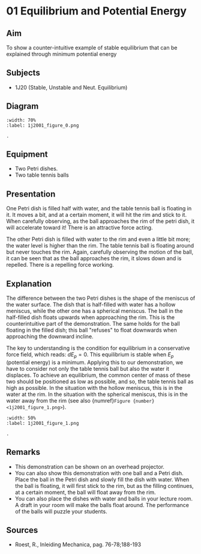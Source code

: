 # 01 Equilibrium and Potential Energy 
    
  
## Aim   
 To show a counter-intuitive example of stable equilibrium that can be explained through minimum potential energy    
  
## Subjects   
* 1J20 (Stable, Unstable and Neut. Equilibrium)   

## Diagram
   
```{figure} figures/figure_0.png
:width: 70%  
:label: 1j2001_figure_0.png  

. 
```

## Equipment
 *  Two Petri dishes. 
 *  Two table tennis balls
     
  
## Presentation   
One Petri dish is filled half with water, and the table tennis ball is floating in it. It moves a bit, and at a certain moment, it will hit the rim and stick to it. When carefully observing, as the ball approaches the rim of the petri dish, it will accelerate toward it! There is an attractive force acting.

The other Petri dish is filled with water to the rim and even a little bit more; the water level is higher than the rim. The table tennis ball is floating around but never touches the rim. Again, carefully observing the motion of the ball, it can be seen that as the ball approaches the rim, it slows down and is repelled. There is a repelling force working.   
  
## Explanation   
The difference between the two Petri dishes is the shape of the meniscus of the water surface. The dish that is half-filled with water has a hollow meniscus, while the other one has a spherical meniscus. The ball in the half-filled dish floats upwards when approaching the rim. This is the counterintuitive part of the demonstration. The same holds for the ball floating in the filled dish; this ball "refuses" to float downwards when approaching the downward incline.

The key to understanding is the condition for equilibrium in a conservative force field, which reads: $d E_{p}=0$. This equilibrium is stable when $E_{p}$ (potential energy) is a minimum. Applying this to our demonstration, we have to consider not only the table tennis ball but also the water it displaces. To achieve an equilibrium, the common center of mass of these two should be positioned as low as possible, and so, the table tennis ball as high as possible. In the situation with the hollow meniscus, this is in the water at the rim. In the situation with the spherical meniscus, this is in the water away from the rim (see also {numref}`Figure {number} <1j2001_figure_1.png>`).   

```{figure} figures/figure_1.png
:width: 50%  
:label: 1j2001_figure_1.png  

. 
```

## Remarks
 *  This demonstration can be shown on an overhead projector. 
 *  You can also show this demonstration with one ball and a Petri dish. Place the ball in the Petri dish and slowly fill the dish with water. When the ball is floating, it will first stick to the rim, but as the filling continues, at a certain moment, the ball will float away from the rim. 
 *  You can also place the dishes with water and balls in your lecture room. A draft in your room will make the balls float around. The performance of the balls will puzzle your students.
   
  
## Sources
 *  Roest, R., Inleiding Mechanica, pag. 76-78;188-193
  
